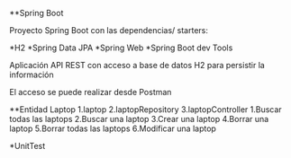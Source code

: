 **Spring Boot

Proyecto Spring Boot con las dependencias/ starters:
 
*H2
*Spring Data JPA
*Spring Web
*Spring Boot dev Tools

Aplicación API REST con acceso a base de datos H2 para persistir la información

El acceso se puede realizar desde Postman

**Entidad Laptop
1.laptop
2.laptopRepository
3.laptopController
 1.Buscar todas las laptops 
 2.Buscar una laptop
 3.Crear una laptop
 4.Borrar una laptop
 5.Borrar todas las laptops
 6.Modificar una laptop
 
 
*UnitTest
